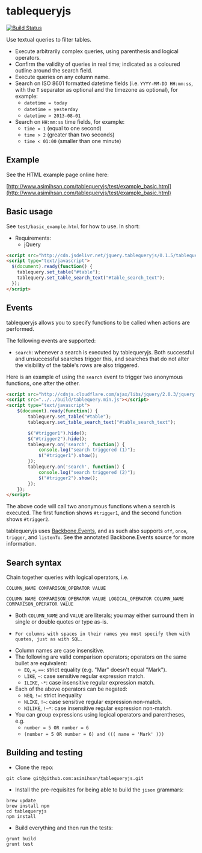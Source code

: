# tablequeryjs

[![Build Status](https://travis-ci.org/asimihsan/tablequeryjs.png?branch=master)](https://travis-ci.org/asimihsan/tablequeryjs)

Use textual queries to filter tables.

-   Execute arbitrarily complex queries, using parenthesis and logical operators.
-   Confirm the validity of queries in real time; indicated as a coloured outline around the search field.
-   Execute queries on any column name.
-   Search on ISO 8601 formatted datetime fields (i.e. `YYYY-MM-DD HH:mm:ss`,
with the `T` separator as optional and the timezone as optional), for example:
    -   `datetime = today`
    -   `datetime = yesterday`
    -   `datetime > 2013-08-01`
-   Search on `HH:mm:ss` time fields, for example:
    -   `time = 1` (equal to one second)
    -   `time > 2` (greater than two seconds)
    -   `time < 01:00` (smaller than one minute)

## Example

See the HTML example page online here:

[http://www.asimihsan.com/tablequeryjs/test/example_basic.html](http://www.asimihsan.com/tablequeryjs/test/example_basic.html)

## Basic usage

See `test/basic_example.html` for how to use. In short:

-   Requirements:
    -   jQuery

```html
<script src="http://cdn.jsdelivr.net/jquery.tablequeryjs/0.1.5/tablequery.min.js"></script>
<script type="text/javascript">
  $(document).ready(function() {
    tablequery.set_table("#table");
    tablequery.set_table_search_text("#table_search_text");
  });
</script>
```

## Events

tablequeryjs allows you to specify functions to be called when actions are
performed.

The following events are supported:

- `search`: whenever a search is executed by tablequeryjs. Both successful
and unsuccessful searches trigger this, and searches that do not alter the
visibility of the table's rows are also triggered.

Here is an example of using the `search` event to trigger two anonymous
functions, one after the other.

```html
<script src="http://cdnjs.cloudflare.com/ajax/libs/jquery/2.0.3/jquery.min.js"></script>
<script src="../../build/tablequery.min.js"></script>
<script type="text/javascript">
    $(document).ready(function() {
        tablequery.set_table("#table");
        tablequery.set_table_search_text("#table_search_text");

        $("#trigger1").hide();
        $("#trigger2").hide();
        tablequery.on('search', function() {
            console.log("search triggered (1)");
            $("#trigger1").show();  
        });
        tablequery.on('search', function() {
            console.log("search triggered (2)");
            $("#trigger2").show();  
        });
    });
</script>
```

The above code will call two anonymous functions when a search is executed.
The first function shows `#trigger1`, and the second function shows
`#trigger2`.

tablequeryjs uses [Backbone.Events](http://documentcloud.github.io/backbone/docs/backbone.html#section-13),
and as such also supports `off`, `once`, `trigger`, and `listenTo`. See the
annotated Backbone.Events source for more information.

## Search syntax

Chain together queries with logical operators, i.e.

```
COLUMN_NAME COMPARISON_OPERATOR VALUE

COLUMN_NAME COMPARISON_OPERATOR VALUE LOGICAL_OPERATOR COLUMN_NAME COMPARISON_OPERATOR VALUE
```

-   Both `COLUMN_NAME` and `VALUE` are literals; you may either surround them in single or double quotes or type as-is.
  -     For columns with spaces in their names you must specify them with quotes, just as with SQL.
-   Column names are case insensitive.
-   The following are valid comparison operators; operators on the same bullet
are equivalent:
    -   `EQ`, `=`, `==`: strict equality (e.g. "Mar" doesn't equal "Mark").
    -   `LIKE`, `~`: case sensitive regular expression match.
    -   `ILIKE`, `~*`: case insensitive regular expression match.
- Each of the above operators can be negated:
    -   `NEQ`, `!=`: strict inequality
    -   `NLIKE`, `!~`: case sensitive regular expression non-match.
    -   `NILIKE`, `!~*`: case insensitive regular expression non-match.
-   You can group expressions using logical operators and parentheses, e.g.
    -   `number = 5 OR number = 6`
    -   `(number = 5 OR number = 6) and ((( name = 'Mark' )))`

## Building and testing

-   Clone the repo:

```
git clone git@github.com:asimihsan/tablequeryjs.git
```

-   Install the pre-requisites for being able to build the `jison` grammars:

```
brew update
brew install npm
cd tablequeryjs
npm install
```

-   Build everything and then run the tests:

```
grunt build
grunt test
```
